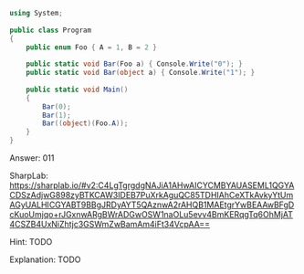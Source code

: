 ```cs
using System;
                    
public class Program
{
    public enum Foo { A = 1, B = 2 }
    
    public static void Bar(Foo a) { Console.Write("0"); }
    public static void Bar(object a) { Console.Write("1"); }
    
    public static void Main()
    {
        Bar(0);
        Bar(1);
        Bar((object)(Foo.A));
    }
}
```

Answer: 011

SharpLab: https://sharplab.io/#v2:C4LgTgrgdgNAJiA1AHwAICYCMBYAUASEML1QGYACDSzAdjwG898zyBTKCAW3IDEB7PuXrkAguQC85TDHIAhCeXTkAvkyYtUmAGyUALHICGYABT9BBgJRDyAYT5QAznwA2rAHQB1MAEtgrYwBEAAwBFgDcKuoUmjqo+rJGxnwARgBWrADGwOSW1naOLu5evv4BmKERqgTq6OhMjAT4CSZB4UxNiZhtjc3GSWmZwBamAm4iFt34VcpAA==

Hint:
TODO

Explanation:
TODO
